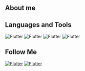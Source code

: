 

## About me

## Languages and Tools

![Flutter](https://img.shields.io/badge/Postman-3e3e3e?style=for-the-badge&logo=postman)
![Flutter](https://img.shields.io/badge/Android_Studio-3e3e3e?style=for-the-badge&logo=Android)
![Flutter](https://img.shields.io/badge/Charles_Proxy-3e3e3e?style=for-the-badge&logo=Charles)
![Flutter](https://img.shields.io/badge/MySQL-3e3e3e?style=for-the-badge&logo=MySQL)



## Follow Me
[![Flutter](https://img.shields.io/badge/linkedin-3e3e3e?style=for-the-badge&logo=linkedin)](linkedin.com/in/snnkv/)
[![Flutter](https://img.shields.io/badge/telegram-3e3e3e?style=for-the-badge&logo=telegram)](https://t.me/IamSNNKV)

